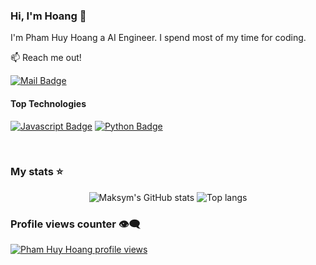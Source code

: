 ### Hi, I'm Hoang 👋

I'm Pham Huy Hoang a AI Engineer. I spend most of my time for coding.

:mailbox: Reach me out!

[![Mail Badge](https://img.shields.io/badge/-Maksym_Rudnyi-c0392b?style=flat&labelColor=c0392b&logo=gmail&logoColor=white)](mailto:bexanhtuoi@gmail.com`)

#### Top Technologies

[![Javascript Badge](https://img.shields.io/badge/-Javascript-F0DB4F?style=for-the-badge&labelColor=black&logo=javascript&logoColor=F0DB4F)](#) 
[![Python Badge](https://img.shields.io/badge/-GraphQl-e535ab?style=for-the-badge&labelColor=black&logo=node.js&logoColor=e535ab)](#)


<br/>

### My stats ⭐

<div align="center">
<img alt="Maksym's GitHub stats" src="https://github-readme-stats.vercel.app/api?username=bexanhtuoi&show_icons=true&theme=transparent"/>
<img alt="Top langs" src="https://github-readme-stats.vercel.app/api/top-langs/?username=bexanhtuoi&layout=compact&&langs_count=8"/>
</div>

### Profile views counter 👁️‍🗨️
[![Pham Huy Hoang profile views](https://u8views.com/api/v1/github/profiles/167796660/views/day-week-month-total-count.svg)](https://u8views.com/github/bexanhtuoi)


